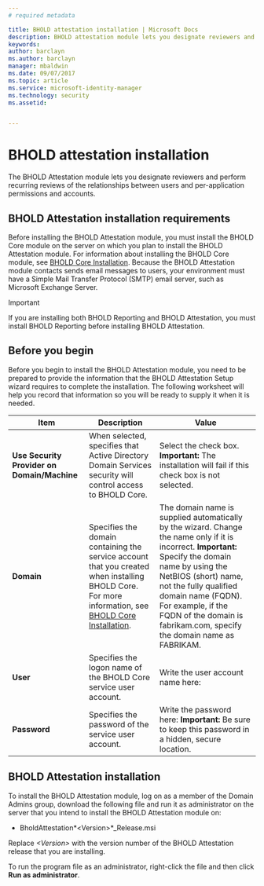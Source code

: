```yaml
---
# required metadata

title: BHOLD attestation installation | Microsoft Docs
description: BHOLD attestation module lets you designate reviewers and perform reviews
keywords:
author: barclayn
ms.author: barclayn
manager: mbaldwin
ms.date: 09/07/2017
ms.topic: article
ms.service: microsoft-identity-manager
ms.technology: security
ms.assetid:


---
```


# BHOLD attestation installation

The BHOLD Attestation module lets you designate reviewers and perform recurring reviews of the relationships between users and per-application permissions and accounts.

## BHOLD Attestation installation requirements

Before installing the BHOLD Attestation module, you must install the BHOLD Core module on the server on which you plan to install the BHOLD Attestation module. For information about installing the BHOLD Core module, see [BHOLD Core Installation](https://technet.microsoft.com/en-us/library/jj134095(v=ws.10).aspx). Because the BHOLD Attestation module contacts sends email messages to users, your environment must have a Simple Mail Transfer Protocol (SMTP) email server, such as Microsoft Exchange Server.

>[!IMPORTANT]
If you are installing both BHOLD Reporting and BHOLD Attestation, you must install BHOLD Reporting before installing BHOLD Attestation.

## Before you begin

Before you begin to install the BHOLD Attestation module, you need to be prepared to provide the information that the BHOLD Attestation Setup wizard requires to complete the installation. The following worksheet will help you record that information so you will be ready to supply it when it is needed.

| **Item**                                    | **Description**                                                                                                                                                                                                           | **Value**                                                                                                                                                                                                                                                                                                            |
|---------------------------------------------|---------------------------------------------------------------------------------------------------------------------------------------------------------------------------------------------------------------------------|----------------------------------------------------------------------------------------------------------------------------------------------------------------------------------------------------------------------------------------------------------------------------------------------------------------------|
| **Use Security Provider on Domain/Machine** | When selected, specifies that Active Directory Domain Services security will control access to BHOLD Core.                                                                                                                | Select the check box. **Important:** The installation will fail if this check box is not selected.                                                                                                                                                                                                                   |
| **Domain**                                  | Specifies the domain containing the service account that you created when installing BHOLD Core. For more information, see [BHOLD Core Installation](https://technet.microsoft.com/en-us/library/jj134095(v=ws.10).aspx). | The domain name is supplied automatically by the wizard. Change the name only if it is incorrect. **Important:** Specify the domain name by using the NetBIOS (short) name, not the fully qualified domain name (FQDN). For example, if the FQDN of the domain is fabrikam.com, specify the domain name as FABRIKAM. |
| **User**                                    | Specifies the logon name of the BHOLD Core service user account.                                                                                                                                                          | Write the user account name here:                                                                                                                                                                                                                                                                                    |
| **Password**                                | Specifies the password of the service user account.                                                                                                                                                                       | Write the password here: **Important:** Be sure to keep this password in a hidden, secure location.                                                                                                                                                                                                                  |

## BHOLD Attestation installation

To install the BHOLD Attestation module, log on as a member of the Domain Admins group, download the following file and run it as administrator on the server that you intend to install the BHOLD Attestation module on:

- BholdAttestation*\<Version\>*\_Release.msi

Replace *\<Version\>* with the version number of the BHOLD Attestation release that you are installing.

To run the program file as an administrator, right-click the file and then click **Run as administrator**.